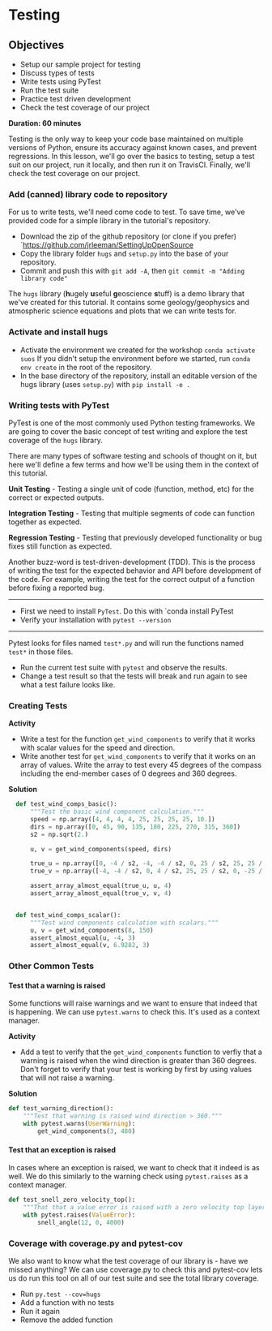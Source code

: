 # Testing

## Objectives
* Setup our sample project for testing
* Discuss types of tests
* Write tests using PyTest
* Run the test suite
* Practice test driven development
* Check the test coverage of our project

**Duration: 60 minutes**

Testing is the only way to keep your code base maintained on multiple versions
of Python, ensure its accuracy against known cases, and prevent regressions. In
this lesson, we'll go over the basics to testing, setup a test suit on our
project, run it locally, and then run it on TravisCI. Finally, we'll check the
test coverage on our project.

### Add (canned) library code to repository
For us to write tests, we'll need come code to test. To save time, we've
provided code for a simple library in the tutorial's repository.

* Download the zip of the github repository (or clone if you prefer)
  `https://github.com/jrleeman/SettingUpOpenSource
* Copy the library folder `hugs` and `setup.py` into the base of your
  repository.
* Commit and push this with `git add -A`, then `git commit -m "Adding library
  code"`

The `hugs` library (**h**ugely **u**seful **g**eoscience **s**tuff)
is a demo library that we've created for this tutorial. It contains
some geology/geophysics and atmospheric science equations and plots
that we can write tests for.

### Activate and install hugs
* Activate the environment we created for the workshop `conda activate suos`
  If you didn't setup the environment before we started, run `conda env create`
  in the root of the repository.
* In the base directory of the repository, install an editable version of the
  hugs library (uses `setup.py`) with `pip install -e .`

### Writing tests with PyTest
PyTest is one of the most commonly used Python testing frameworks. We are
going to cover the basic concept of test writing and explore the test
coverage of the `hugs` library.

There are many types of software testing and schools of thought on it,
but here we'll define a few terms and how we'll be using them in the
context of this tutorial.

**Unit Testing** - Testing a single unit of code (function, method, etc)
for the correct or expected outputs.

**Integration Testing** - Testing that multiple segments of code can
function together as expected.

**Regression Testing** - Testing that previously developed functionality
or bug fixes still function as expected.

Another buzz-word is test-driven-development (TDD). This is the process
of writing the test for the expected behavior and API before development
of the code. For example, writing the test for the correct output of a
function before fixing a reported bug.

---

* First we need to install `PyTest`. Do this with `conda install PyTest
* Verify your installation with `pytest --version`

---

Pytest looks for files named `test*.py` and will run the functions named
`test*` in those files.

* Run the current test suite with `pytest` and observe the results.
* Change a test result so that the tests will break and run again to see
  what a test failure looks like.

### Creating Tests

**Activity**
* Write a test for the function `get_wind_components` to verify that it works
  with scalar values for the speed and direction.
* Write another test for `get_wind_components` to verify that it works on
  an array of values. Write the array to test every 45 degrees of the compass
  including the end-member cases of 0 degrees and 360 degrees.

**Solution**
```python
  def test_wind_comps_basic():
      """Test the basic wind component calculation."""
      speed = np.array([4, 4, 4, 4, 25, 25, 25, 25, 10.])
      dirs = np.array([0, 45, 90, 135, 180, 225, 270, 315, 360])
      s2 = np.sqrt(2.)

      u, v = get_wind_components(speed, dirs)

      true_u = np.array([0, -4 / s2, -4, -4 / s2, 0, 25 / s2, 25, 25 / s2, 0])
      true_v = np.array([-4, -4 / s2, 0, 4 / s2, 25, 25 / s2, 0, -25 / s2, -10])

      assert_array_almost_equal(true_u, u, 4)
      assert_array_almost_equal(true_v, v, 4)


  def test_wind_comps_scalar():
      """Test wind components calculation with scalars."""
      u, v = get_wind_components(8, 150)
      assert_almost_equal(u, -4, 3)
      assert_almost_equal(v, 6.9282, 3)
```

### Other Common Tests

#### Test that a warning is raised
Some functions will raise warnings and we want to ensure that indeed that is
happening. We can use `pytest.warns` to check this. It's used as a context
manager.

**Activity**
* Add a test to verify that the `get_wind_components` function to verfiy that
  a warning is raised when the wind direction is greater than 360 degrees. Don't
  forget to verify that your test is working by first by using values that will
  not raise a warning.

**Solution**
```python
def test_warning_direction():
    """Test that warning is raised wind direction > 360."""
    with pytest.warns(UserWarning):
        get_wind_components(3, 480)
```

#### Test that an exception is raised
In cases where an exception is raised, we want to check that it indeed is as
well. We do this similarly to the warning check using `pytest.raises` as a
context manager.

```python
def test_snell_zero_velocity_top():
    """That that a value error is raised with a zero velocity top layer."""
    with pytest.raises(ValueError):
        snell_angle(12, 0, 4000)
```

### Coverage with coverage.py and pytest-cov
We also want to know what the test coverage of our library is - have we missed
anything? We can use coverage.py to check this and pytest-cov lets us do run this
tool on all of our test suite and see the total library coverage.

* Run `py.test --cov=hugs`
* Add a function with no tests
* Run it again
* Remove the added function
